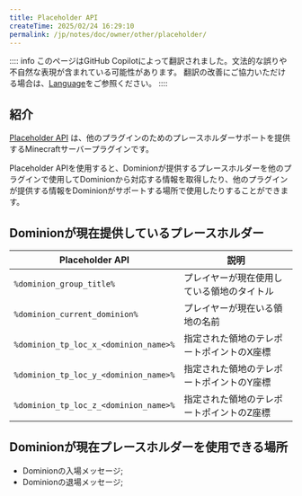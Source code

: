 ```yaml
---
title: Placeholder API
createTime: 2025/02/24 16:29:10
permalink: /jp/notes/doc/owner/other/placeholder/
---
```


:::: info
このページはGitHub Copilotによって翻訳されました。文法的な誤りや不自然な表現が含まれている可能性があります。
翻訳の改善にご協力いただける場合は、[Language](/jp/notes/doc/owner/config-ref/languages/)をご参照ください。
::::

## 紹介

[Placeholder API](https://wiki.placeholderapi.com/) は、他のプラグインのためのプレースホルダーサポートを提供するMinecraftサーバープラグインです。

Placeholder
APIを使用すると、Dominionが提供するプレースホルダーを他のプラグインで使用してDominionから対応する情報を取得したり、他のプラグインが提供する情報をDominionがサポートする場所で使用したりすることができます。

## Dominionが現在提供しているプレースホルダー

| Placeholder API                       | 説明                    |
|---------------------------------------|-----------------------|
| `%dominion_group_title%`              | プレイヤーが現在使用している領地のタイトル |
| `%dominion_current_dominion%`         | プレイヤーが現在いる領地の名前       |
| `%dominion_tp_loc_x_<dominion_name>%` | 指定された領地のテレポートポイントのX座標 |
| `%dominion_tp_loc_y_<dominion_name>%` | 指定された領地のテレポートポイントのY座標 |
| `%dominion_tp_loc_z_<dominion_name>%` | 指定された領地のテレポートポイントのZ座標 |

## Dominionが現在プレースホルダーを使用できる場所

- Dominionの入場メッセージ;
- Dominionの退場メッセージ;
